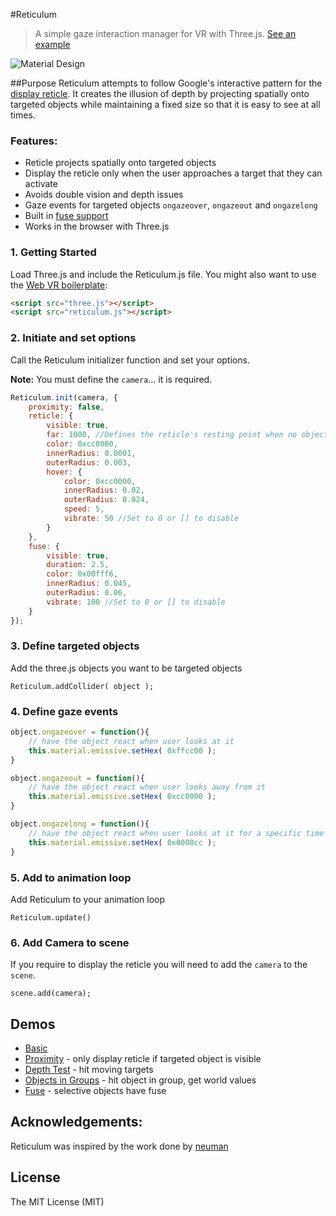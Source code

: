 #Reticulum

> A simple gaze interaction manager for VR with Three.js. [See an example](http://gqpbj.github.io/Reticulum/)

![Material Design](http://gqpbj.github.io/Reticulum/examples/img/interactivepatterns_displayreticle.png)

##Purpose
Reticulum attempts to follow Google's interactive pattern for the [display reticle](http://www.google.com/design/spec-vr/interactive-patterns/display-reticle.html). It creates the illusion of depth by projecting spatially onto targeted objects while maintaining a fixed size so that it is easy to see at all times.


### Features:
- Reticle projects spatially onto targeted objects
- Display the reticle only when the user approaches a target that they can activate
- Avoids double vision and depth issues
- Gaze events for targeted objects `ongazeover`, `ongazeout` and `ongazelong`
- Built in [fuse support](http://www.google.com/design/spec-vr/interactive-patterns/controls.html#controls-fuse-buttons) 
- Works in the browser with Three.js 


### 1. Getting Started

Load Three.js and include the Reticulum.js file. You might also want to use the [Web VR boilerplate](https://github.com/borismus/webvr-boilerplate):

```html
<script src="three.js"></script>
<script src="reticulum.js"></script>

```

### 2. Initiate and set options

Call the Reticulum initializer function and set your options.

**Note:** You must define the `camera`... it is required. 

```javascript
Reticulum.init(camera, {
	proximity: false,
	reticle: {
		visible: true,
		far: 1000, //Defines the reticle's resting point when no object has been targeted
		color: 0xcc0000,
		innerRadius: 0.0001,
		outerRadius: 0.003,
		hover: {
			color: 0xcc0000,
			innerRadius: 0.02,
			outerRadius: 0.024,
			speed: 5,
			vibrate: 50 //Set to 0 or [] to disable
		}
	},
	fuse: {
		visible: true,
		duration: 2.5,
		color: 0x00fff6,
		innerRadius: 0.045,
		outerRadius: 0.06,
		vibrate: 100 //Set to 0 or [] to disable
	}
});
```

### 3. Define targeted objects

Add the three.js objects you want to be targeted objects

```
Reticulum.addCollider( object );
``` 

### 4. Define gaze events

```javascript
object.ongazeover = function(){
	// have the object react when user looks at it
	this.material.emissive.setHex( 0xffcc00 );
}

object.ongazeout = function(){
	// have the object react when user looks away from it
	this.material.emissive.setHex( 0xcc0000 );
}

object.ongazelong = function(){
	// have the object react when user looks at it for a specific time
	this.material.emissive.setHex( 0x0000cc );
}
```


### 5. Add to animation loop

Add Reticulum to your animation loop 

```
Reticulum.update()
```


### 6. Add Camera to scene

If you require to display the reticle you will need to add the `camera` to the `scene`. 

```
scene.add(camera);
```

## Demos

- [Basic](http://gqpbj.github.io/Reticulum/)
- [Proximity](http://gqpbj.github.io/Reticulum/examples/proximity.html) - only display reticle if targeted object is visible
- [Depth Test](http://gqpbj.github.io/Reticulum/examples/depth.html) - hit moving targets 
- [Objects in Groups](http://gqpbj.github.io/Reticulum/examples/groups.html) - hit object in group, get world values 
- [Fuse](http://gqpbj.github.io/Reticulum/examples/fuse.html) - selective objects have fuse  


## Acknowledgements:
Reticulum was inspired by the work done by [neuman](https://github.com/neuman/vreticle)

## License
The MIT License (MIT)